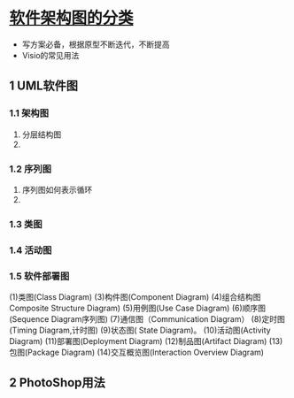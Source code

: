 # [软件架构图的分类](./)     

- 写方案必备，根据原型不断迭代，不断提高     
- Visio的常见用法  

## 1 UML软件图   
### 1.1 架构图    
1. 分层结构图   
2. 

### 1.2  序列图    
1. 序列图如何表示循环   
2. 

### 1.3  类图      



### 1.4 活动图     



### 1.5 软件部署图      


(1)类图(Class Diagram)
(3)构件图(Component Diagram)
(4)组合结构图Composite Structure Diagram)
(5)用例图(Use Case Diagram)
(6)顺序图(Sequence Diagram序列图)
(7)通信图（Communication Diagram）
(8)定时图(Timing Diagram,计时图)
(9)状态图( State Diagram)。
(10)活动图(Activity Diagram)
(11)部署图(Deployment Diagram)
(12)制品图(Artifact Diagram)
(13)包图(Package Diagram)
(14)交互概览图(Interaction Overview Diagram)








## 2 PhotoShop用法   


